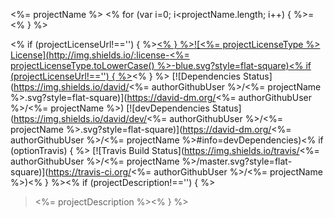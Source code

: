 <%= projectName %>
<% for (var i=0; i<projectName.length; i++) { %>=<% } %>

<% if (projectLicenseUrl!=='') { %>[<% } %>![<%= projectLicenseType %> License](http://img.shields.io/:license-<%= projectLicenseType.toLowerCase() %>-blue.svg?style=flat-square)<% if (projectLicenseUrl!=='') { %>](<%= projectLicenseUrl%>)<% } %>
[![Dependencies Status](https://img.shields.io/david/<%= authorGithubUser %>/<%= projectName %>.svg?style=flat-square)](https://david-dm.org/<%= authorGithubUser %>/<%= projectName %>)
[![devDependencies Status](https://img.shields.io/david/dev/<%= authorGithubUser %>/<%= projectName %>.svg?style=flat-square)](https://david-dm.org/<%= authorGithubUser %>/<%= projectName %>#info=devDependencies)<% if (optionTravis) { %>
[![Travis Build Status](https://img.shields.io/travis/<%= authorGithubUser %>/<%= projectName %>/master.svg?style=flat-square)](https://travis-ci.org/<%= authorGithubUser %>/<%= projectName %>)<% } %><% if (projectDescription!=='') { %>

  > <%= projectDescription %><% } %>
